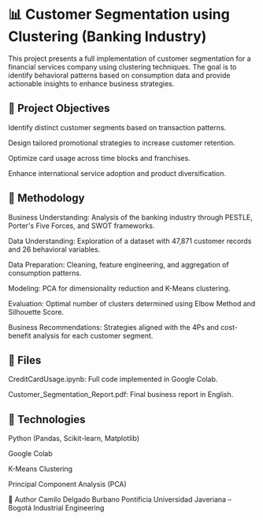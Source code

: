 # 📊 Customer Segmentation using Clustering (Banking Industry)
This project presents a full implementation of customer segmentation for a financial services company using clustering techniques. The goal is to identify behavioral patterns based on consumption data and provide actionable insights to enhance business strategies.

## 🚀 Project Objectives
Identify distinct customer segments based on transaction patterns.

Design tailored promotional strategies to increase customer retention.

Optimize card usage across time blocks and franchises.

Enhance international service adoption and product diversification.

## 🧠 Methodology
Business Understanding: Analysis of the banking industry through PESTLE, Porter's Five Forces, and SWOT frameworks.

Data Understanding: Exploration of a dataset with 47,871 customer records and 26 behavioral variables.

Data Preparation: Cleaning, feature engineering, and aggregation of consumption patterns.

Modeling: PCA for dimensionality reduction and K-Means clustering.

Evaluation: Optimal number of clusters determined using Elbow Method and Silhouette Score.

Business Recommendations: Strategies aligned with the 4Ps and cost-benefit analysis for each customer segment.

## 📁 Files
CreditCardUsage.ipynb: Full code implemented in Google Colab.

Customer_Segmentation_Report.pdf: Final business report in English.

## 📌 Technologies
Python (Pandas, Scikit-learn, Matplotlib)

Google Colab

K-Means Clustering

Principal Component Analysis (PCA)

📝 Author
Camilo Delgado Burbano
Pontificia Universidad Javeriana – Bogotá
Industrial Engineering
